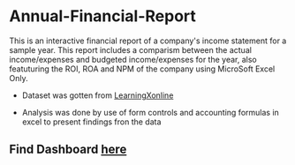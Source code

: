 # Annual-Financial-Report
This is an interactive financial report of a company's income statement for a sample year. This report includes a comparism between the actual income/expenses and budgeted income/expenses for the year, also featuturing the ROI, ROA and NPM of the company using MicroSoft Excel Only.

- Dataset was gotten from [LearningXonline](https://www.youtube.com/@LearningXOnline)

- Analysis was done by use of form controls and accounting formulas in excel to present findings fron the data

## Find Dashboard [here](https://github.com/IfunanyaBee/Annual-Financial-Report/raw/main/Financial%20Dashboard%20(1).xlsx)

